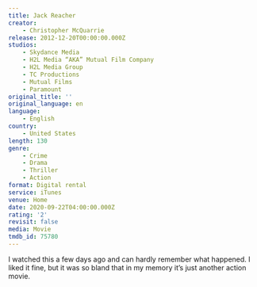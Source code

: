 ```yaml
---
title: Jack Reacher
creator:
    - Christopher McQuarrie
release: 2012-12-20T00:00:00.000Z
studios:
    - Skydance Media
    - H2L Media “AKA” Mutual Film Company
    - H2L Media Group
    - TC Productions
    - Mutual Films
    - Paramount
original_title: ''
original_language: en
language:
    - English
country:
    - United States
length: 130
genre:
    - Crime
    - Drama
    - Thriller
    - Action
format: Digital rental
service: iTunes
venue: Home
date: 2020-09-22T04:00:00.000Z
rating: '2'
revisit: false
media: Movie
tmdb_id: 75780
---
```


I watched this a few days ago and can hardly remember what happened. I liked it fine, but it was so bland that in my memory it’s just another action movie.
